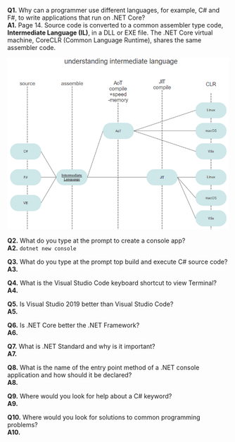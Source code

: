 **Q1.** Why can a programmer use different languages, for example, C# and F#, to write applications that run on .NET Core?  
**A1.** Page 14. Source code is converted to a common assembler type code, **Intermediate Language (IL)**, in a DLL or EXE file. The .NET Core virtual machine, CoreCLR (Common Language Runtime), shares the same assembler code.  
  
![IL UML diagram](https://github.com/skomja00/Csharp/blob/master/markjprice/Csharp%208.0%20and%20.NET%20Core%203.0/Exercise1.1.png)  
    
**Q2.**  What do you type at the prompt to create a console app?  
**A2.** `dotnet new console`  

**Q3.**  What do you type at the prompt top build and execute C# source code?  
**A3.** 

**Q4.**  What is the Visual Studio Code keyboard shortcut to view Terminal?  
**A4.** 

**Q5.**  Is Visual Studio 2019 better than Visual Studio Code?  
**A5.** 

**Q6.**  Is .NET Core better the .NET Framework?  
**A6.** 

**Q7.**  What is .NET Standard and why is it important?  
**A7.** 

**Q8.**  What is the name of the entry point method of a .NET console application and how should it be declared?  
**A8.** 

**Q9.**  Where would you look for help about a C# keyword?  
**A9.** 

**Q10.**  Where would you look for solutions to common programming problems?  
**A10.** 

